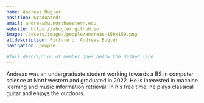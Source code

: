 ```yaml
---
name: Andreas Bugler
position: Graduated!
email: andreas@u.northwestern.edu
website: https://abugler.github.io
image: /assets/images/people/andreas-150x150.png
altdescription: Picture of Andreas Bugler
navigation: people

#full description of member goes below the dashed line
---
```

Andreas was an undergraduate student working towards a BS in computer science at Northwestern and graduated in 2022. He is interested in machine learning and music information retrieval. In his free time, he plays classical guitar and enjoys the outdoors.

